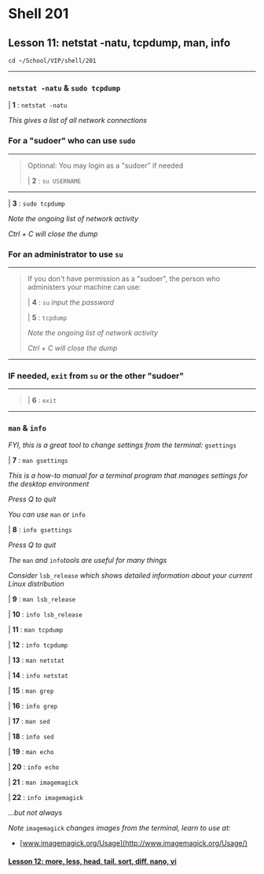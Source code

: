 # Shell 201
## Lesson 11: netstat -natu, tcpdump, man, info

`cd ~/School/VIP/shell/201`



___

### `netstat -natu` & `sudo tcpdump`

| **1** : `netstat -natu`

*This gives a list of all network connections*

### For a "sudoer" who can use `sudo`
>
___
> Optional: You may login as a "sudoer" if needed
>
> | **2** : `su USERNAME`
>
___

| **3** : `sudo tcpdump`

*Note the ongoing list of network activity*

*Ctrl + C will close the dump*

### For an administrator to use `su`
>
___
> If you don't have permission as a "sudoer", the person who administers your machine can use:
>
> | **4** : `su` *input the password*
>
> | **5** : `tcpdump`
>
> *Note the ongoing list of network activity*
>
> *Ctrl + C will close the dump*
>
___

### IF needed, `exit` from `su` or the other "sudoer"
>
___
>
> | **6** : `exit`
>
___

### `man` & `info`

*FYI, this is a great tool to change settings from the terminal:* `gsettings`

| **7** : `man gsettings`

*This is a how-to manual for a terminal program that manages settings for the desktop environment*

*Press Q to quit*

*You can use* `man` *or* `info`

| **8** : `info gsettings`

*Press Q to quit*

*The* `man` *and* `info`*tools are useful for many things*

*Consider* `lsb_release` *which shows detailed information about your current Linux distribution*

| **9** : `man lsb_release`

| **10** : `info lsb_release`

| **11** : `man tcpdump`

| **12** : `info tcpdump`

| **13** : `man netstat`

| **14** : `info netstat`

| **15** : `man grep`

| **16** : `info grep`

| **17** : `man sed`

| **18** : `info sed`

| **19** : `man echo`

| **20** : `info echo`

| **21** : `man imagemagick`

| **22** : `info imagemagick`

*...but not always*

*Note* `imagemagick` *changes images from the terminal, learn to use at:*
- [www.imagemagick.org/Usage](http://www.imagemagick.org/Usage/)

#### [Lesson 12: more, less, head, tail, sort, diff, nano, vi](https://github.com/inkVerb/vip/blob/master/201-shell/Lesson-12.md)

